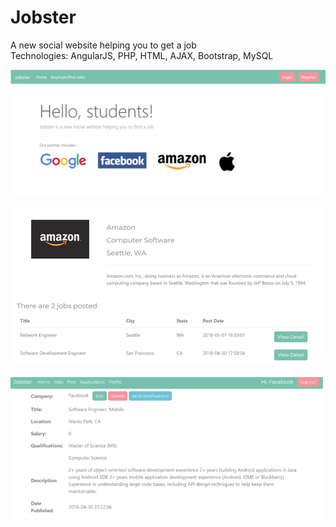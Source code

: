 # Jobster
  A new social website helping you to get a job <br>
  Technologies: AngularJS, PHP, HTML, AJAX, Bootstrap, MySQL
  
  ![alt text](https://github.com/harris-chen/jobster/blob/master/demo/students.png)

  ![alt text](https://github.com/harris-chen/jobster/blob/master/demo/jobs.png)
  
  ![alt text](https://github.com/harris-chen/jobster/blob/master/demo/jobdescription.png)
